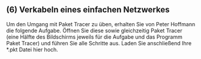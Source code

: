 <!--include-start-->
## (6) Verkabeln eines einfachen Netzwerkes
Um den Umgang mit Paket Tracer zu üben, erhalten Sie von Peter Hoffmann die folgende Aufgabe. Öffnen Sie diese sowie gleichzeitig Paket Tracer (eine Hälfte des Bildschirms jeweils für die Aufgabe und das Programm Paket Tracer) und führen Sie alle Schritte aus. Laden Sie anschließend Ihre *.pkt Datei hier hoch.

<!--include-end-->